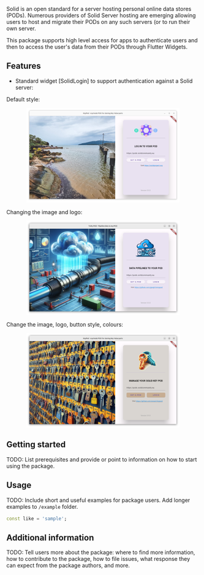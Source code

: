 <!--
This README describes the package. If you publish this package to pub.dev,
this README's contents appear on the landing page for your package.

For information about how to write a good package README, see the guide for
[writing package pages](https://dart.dev/guides/libraries/writing-package-pages).

For general information about developing packages, see the Dart guide for
[creating packages](https://dart.dev/guides/libraries/create-library-packages)
and the Flutter guide for
[developing packages and plugins](https://flutter.dev/developing-packages).
-->

Solid is an open standard for a server hosting personal online data
stores (PODs). Numerous providers of Solid Server hosting are emerging
allowing users to host and migrate their PODs on any such 
servers (or to run their own server. 

This package supports high level access for apps to
authenticate users and then to access the user's data from their
PODs through Flutter Widgets. 

## Features

+ Standard widget [SolidLogin] to support authentication against a Solid server:

Default style:

<div align="center">
	<img
	src="images/solid_login.png"
	alt="Solid Login" width="400">
</div>

Changing the image and logo:

<div align="center">
	<img
	src="images/tomy_login.png"
	alt="KeyPod Login" width="400">
</div>

Change the image, logo, button style, colours:

<div align="center">
	<img
	src="images/keypod_login.png"
	alt="KeyPod Login" width="400">
</div>

## Getting started

TODO: List prerequisites and provide or point to information on how to
start using the package.

## Usage

TODO: Include short and useful examples for package users. Add longer examples
to `/example` folder.

```dart
const like = 'sample';
```

## Additional information

TODO: Tell users more about the package: where to find more information, how to
contribute to the package, how to file issues, what response they can expect
from the package authors, and more.
